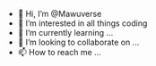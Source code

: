 - 👋 Hi, I’m @Mawuverse
- 👀 I’m interested in all things coding
- 🌱 I’m currently learning ...
- 💞️ I’m looking to collaborate on ...
- 📫 How to reach me ...

<!---
Mawuverse/Mawuverse is a ✨ special ✨ repository because its `README.md` (this file) appears on your GitHub profile.
You can click the Preview link to take a look at your changes.
--->
